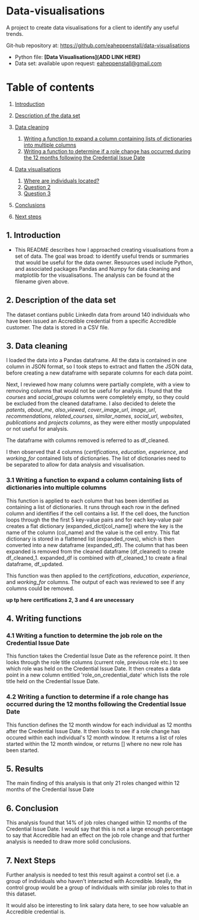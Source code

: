 # Data-visualisations
A project to create data visualisations for a client to identify any useful trends.

Git-hub repository at:
https://github.com/eaheppenstall/data-visualisations

- Python file: **[Data Visualisations](ADD LINK HERE)**
- Data set: available upon request: eaheppenstall@gmail.com

# Table of contents
1. [Introduction](#introduction)

2. [Description of the data set](#section2)

3. [Data cleaning](#section3)
    1. [Writing a function to expand a column containing lists of dictionaries into multiple columns](#sec3p1)
    2. [Writing a function to determine if a role change has occurred during the 12 months following the Credential Issue Date](#sec4p2)

4. [Data visualisations](#section4)
    1. [Where are individuals located?](#sec4p1)
    2. [Question 2](#sec4p2)
    3. [Question 3](#sec4p3)

5. [Conclusions](#conclusion)
    
6. [Next steps](#nextsteps)

## 1. Introduction <a name="introduction"></a>
- This README describes how I approached creating visualisations from a set of data. The goal was broad: to identify useful trends or summaries that would be useful for the data owner. Resources used include Python, and associated packages Pandas and Numpy for data cleaning and matplotlib for the visualisations. The analysis can be found at the filename given above.  


##  2. Description of the data set <a name="section2"></a>
The dataset contians public LinkedIn data from around 140 individuals who have been issued an Accredible credential from a specific Accredible customer. The data is stored in a CSV file.

## 3. Data cleaning <a name="section3"></a>

I loaded the data into a Pandas dataframe. All the data is contained in one column in JSON format, so I took steps to extract and flatten the JSON data, before creating a new dataframe with separate columns for each data point. 

Next, I reviewed how many columns were partially complete, with a view to removing columns that would not be useful for analysis. I found that the _courses_ and _social_groups_ columns were completely empty, so they could be excluded from the cleaned dataframe. I also decided to delete the _patents_, _about_me_, _also_viewed_, _cover_image_url_, _image_url_, _recommendations_, _related_courses_, _similar_names_, _social_url_, _websites_, _publications_ and _projects columns_, as they were either mostly unpopulated or not useful for analysis.

The dataframe with columns removed is referred to as df_cleaned.

I then observed that 4 columns (_certifications_, _education_, _experience_, and _working_for_ contained lists of dictionaries. The list of dictionaries need to be separated to allow for data analysis and visualisation. 

### 3.1 Writing a function to expand a column containing lists of dictionaries into multiple columns<a name="sec3p1"></a>

This function is applied to each column that has been identified as containing a list of dictionaries. It runs through each row in the defined column and identifies if the cell contains a list. If the cell does, the function loops through the the first 5 key-value pairs and for each key-value pair creates a flat dictionary (expanded_dict[col_name]) where the key is the name of the column (col_name) and the value is the cell entry. This flat dictionary is stored in a flattened list (expanded_rows), which is then converted into a new dataframe (expanded_df). The column that has been expanded is removed from the cleaned dataframe (df_cleaned) to create df_cleaned_1. expanded_df is combined with df_cleaned_1 to create a final dataframe, df_updated.

This function was then applied to the _certifications_, _education_, _experience_, and _working_for_ columns. The output of each was reviewed to see if any columns could be removed. 

**up tp here**
**certifications 2, 3 and 4 are unecessary**

## 4. Writing functions <a name="section4"></a>

### 4.1 Writing a function to determine the job role on the Credential Issue Date <a name="sec4p1"></a>

This function takes the Credential Issue Date as the reference point. It then looks through the role title columns (current role, previous role etc.) to see which role was held on the Credential Issue Date. It then creates a data point in a new column entitled 'role_on_credential_date' which lists the role title held on the Credential Issue Date.

### 4.2 Writing a function to determine if a role change has occurred during the 12 months following the Credential Issue Date <a name="sec4p2"></a>

This function defines the 12 month window for each individual as 12 months after the Credential Issue Date. It then looks to see if a role change has occured within each individual's 12 month window. It returns a list of roles started within the 12 month window, or returns [] where no new role has been started.

## 5. Results <a name="section5"></a>

The main finding of this analysis is that only 21 roles changed within 12 months of the Credential Issue Date

## 6. Conclusion <a name="conclusion"></a>

This analysis found that 14% of job roles changed within 12 months of the Credential Issue Date. I would say that this is not a large enough percentage to say that Accredible had an effect on the job role change and that further analysis is needed to draw more solid conclusions. 

## 7. Next Steps <a name="nextsteps"></a>

Further analysis is needed to test this result against a control set (i.e. a group of individuals who haven't interacted with Accredible. Ideally, the control group would be a group of individuals with similar job roles to that in this dataset. 

It would also be interesting to link salary data here, to see how valuable an Accredible credential is.

